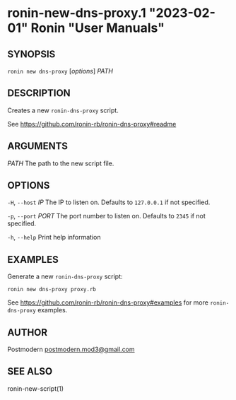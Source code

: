 # ronin-new-dns-proxy.1 "2023-02-01" Ronin "User Manuals"

## SYNOPSIS

`ronin new dns-proxy` [*options*] *PATH*

## DESCRIPTION

Creates a new `ronin-dns-proxy` script.

See https://github.com/ronin-rb/ronin-dns-proxy#readme

## ARGUMENTS

*PATH*
	The path to the new script file.

## OPTIONS

`-H`, `--host` *IP*
  The IP to listen on. Defaults to `127.0.0.1` if not specified.

`-p`, `--port` *PORT*
  The port number to listen on. Defaults to `2345` if not specified.

`-h`, `--help`
  Print help information

## EXAMPLES

Generate a new `ronin-dns-proxy` script:

    ronin new dns-proxy proxy.rb

See https://github.com/ronin-rb/ronin-dns-proxy#examples for more
`ronin-dns-proxy` examples.

## AUTHOR

Postmodern <postmodern.mod3@gmail.com>

## SEE ALSO

ronin-new-script(1)
